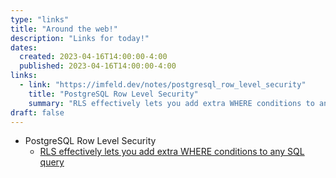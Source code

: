 ```yaml
---
type: "links"
title: "Around the web!"
description: "Links for today!"
dates:
  created: 2023-04-16T14:00:00-4:00
  published: 2023-04-16T14:00:00-4:00
links:
  - link: "https://imfeld.dev/notes/postgresql_row_level_security"
    title: "PostgreSQL Row Level Security"
    summary: "RLS effectively lets you add extra WHERE conditions to any SQL query"
draft: false
---
```


- PostgreSQL Row Level Security
  - [RLS effectively lets you add extra WHERE conditions to any SQL query](https://imfeld.dev/notes/postgresql_row_level_security)
